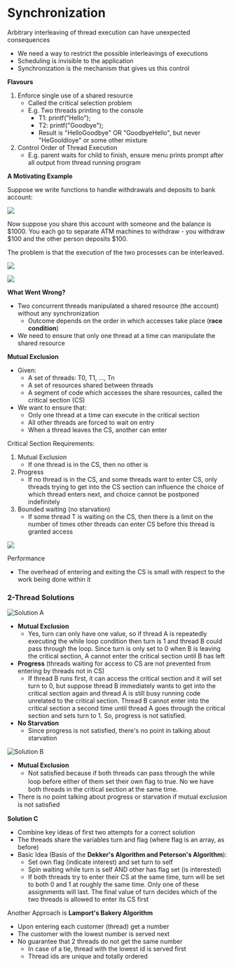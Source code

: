# Synchronization

Arbitrary interleaving of thread execution can have unexpected consequences

* We need a way to restrict the possible interleavings of executions
* Scheduling is invisible to the application
* Synchronization is the mechanism that gives us this control

**Flavours**

1. Enforce single use of a shared resource
   * Called the critical selection problem
   * E.g. Two threads printing to the console
     * T1: printf\("Hello"\);
     * T2: printf\("Goodbye"\);
     * Result is "HelloGoodbye" OR "GoodbyeHello", but never "HeGooldloye" or some other mixture
2. Control Order of Thread Execution
   * E.g. parent waits for child to finish, ensure menu prints prompt after all output from thread running program

**A Motivating Example**

Suppose we write functions to handle withdrawals and deposits to bank account:

![](../.gitbook/assets/image%20%286%29.png)

Now suppose you share this account with someone and the balance is $1000. You each go to separate ATM machines to withdraw - you withdraw $100 and the other person deposits $100.

The problem is that the execution of the two processes can be interleaved. 

![](../.gitbook/assets/image.png)

![](../.gitbook/assets/image%20%2856%29.png)

**What Went Wrong?**

* Two concurrent threads manipulated a shared resource \(the account\) without any synchronization
  * Outcome depends on the order in which accesses take place \(**race condition**\)
* We need to ensure that only one thread at a time can manipulate the shared resource

**Mutual Exclusion**

* Given:
  * A set of threads: T0, T1, ..., Tn
  * A set of resources shared between threads
  * A segment of code which accesses the share resources, called the critical section \(CS\)
* We want to ensure that:
  * Only one thread at a time can execute in the critical section
  * All other threads are forced to wait on entry
  * When a thread leaves the CS, another can enter

Critical Section Requirements:

1. Mutual Exclusion
   * If one thread is in the CS, then no other is
2. Progress
   * If no thread is in the CS, and some threads want to enter CS, only threads trying to get into the CS section can influence the choice of which thread enters next, and choice cannot be postponed indefinitely
3. Bounded waiting \(no starvation\)
   * If some thread T is waiting on the CS, then there is a limit on the number of times other threads can enter CS before this thread is granted access

![](../.gitbook/assets/image%20%2839%29.png)

Performance

* The overhead of entering and exiting the CS is small with respect to the work being done within it

### **2-Thread Solutions**

![Solution A](../.gitbook/assets/image%20%2836%29.png)

* **Mutual Exclusion**
  * Yes, turn can only have one value, so if thread A is repeatedly executing the while loop condition then turn is 1 and thread B could pass through the loop. Since turn is only set to 0 when B is leaving the critical section, A cannot enter the critical section until B has left
* **Progress** \(threads waiting for access to CS are not prevented from entering by threads not in CS\)
  * If thread B runs first, it can access the critical section and it will set turn to 0, but suppose thread B immediately wants to get into the critical section again and thread A is still busy running code unrelated to the critical section. Thread B cannot enter into the critical section a second time until thread A goes through the critical section and sets turn to 1. So, progress is not satisfied.
* **No Starvation**
  * Since progress is not satisfied, there's no point in talking about starvation

![Solution B](../.gitbook/assets/image%20%2843%29.png)

* **Mutual Exclusion**
  * Not satisﬁed because if both threads can pass through the while loop before either of them set their own ﬂag to true. No we have both threads in the critical section at the same time.
* There is no point talking about progress or starvation if mutual exclusion is not satisﬁed

**Solution C**

* Combine key ideas of first two attempts for a correct solution
* The threads share the variables turn and flag \(where flag is an array, as before\)
* Basic Idea \(Basis of the **Dekker's Algorithm and Peterson's Algorithm**\):
  * Set own flag \(indicate interest\) and set turn to self
  * Spin waiting while turn is self AND other has flag set \(is interested\)
  * If both threads try to enter their CS at the same time, turn will be set to both 0 and 1 at roughly the same time. Only one of these assignments will last. The final value of turn decides which of the two threads is allowed to enter its CS first

Another Approach is **Lamport's Bakery Algorithm**

* Upon entering each customer \(thread\) get a number
* The customer with the lowest number is served next
* No guarantee that 2 threads do not get the same number
  * In case of a tie, thread with the lowest id is served first
  * Thread ids are unique and totally ordered

